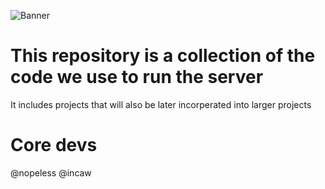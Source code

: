 
![Banner](https://api.stem.help/v1/service/banner/html/Code_And_Functions)

# This repository is a collection of the code we use to run the server

It includes projects that will also be later incorperated into larger projects

# Core devs

@nopeless @incaw
